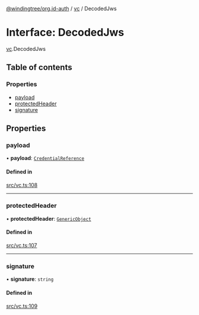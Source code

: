 [@windingtree/org.id-auth](../README.md) / [vc](../modules/vc.md) / DecodedJws

# Interface: DecodedJws

[vc](../modules/vc.md).DecodedJws

## Table of contents

### Properties

- [payload](vc.decodedjws.md#payload)
- [protectedHeader](vc.decodedjws.md#protectedheader)
- [signature](vc.decodedjws.md#signature)

## Properties

### payload

• **payload**: [`CredentialReference`](vc.credentialreference.md)

#### Defined in

[src/vc.ts:108](https://github.com/windingtree/org.id-sdk/blob/45c8f9f/packages/auth/src/vc.ts#L108)

___

### protectedHeader

• **protectedHeader**: [`GenericObject`](../modules/vc.md#genericobject)

#### Defined in

[src/vc.ts:107](https://github.com/windingtree/org.id-sdk/blob/45c8f9f/packages/auth/src/vc.ts#L107)

___

### signature

• **signature**: `string`

#### Defined in

[src/vc.ts:109](https://github.com/windingtree/org.id-sdk/blob/45c8f9f/packages/auth/src/vc.ts#L109)
